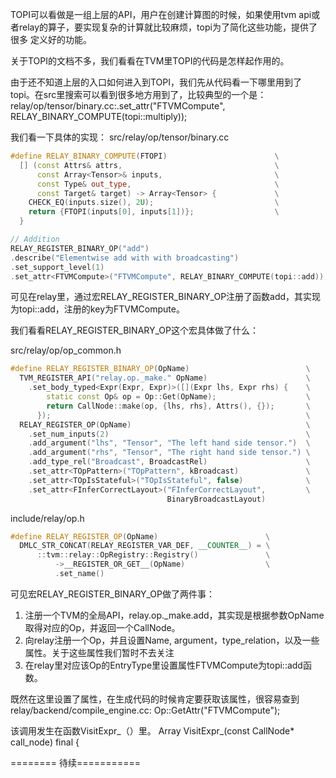 
TOPI可以看做是一组上层的API，用户在创建计算图的时候，如果使用tvm api或者relay的算子，要实现复杂的计算就比较麻烦，topi为了简化这些功能，提供了很多
定义好的功能。

关于TOPI的文档不多，我们看看在TVM里TOPI的代码是怎样起作用的。

由于还不知道上层的入口如何进入到TOPI，我们先从代码看一下哪里用到了topi。在src里搜索可以看到很多地方用到了，比较典型的一个是：
relay/op/tensor/binary.cc:.set_attr<FTVMCompute>("FTVMCompute", RELAY_BINARY_COMPUTE(topi::multiply));

我们看一下具体的实现：
src/relay/op/tensor/binary.cc
```c++
#define RELAY_BINARY_COMPUTE(FTOPI)                        \
  [] (const Attrs& attrs,                                  \
      const Array<Tensor>& inputs,                         \
      const Type& out_type,                                \
      const Target& target) -> Array<Tensor> {             \
    CHECK_EQ(inputs.size(), 2U);                           \
    return {FTOPI(inputs[0], inputs[1])};                  \
  }   

// Addition
RELAY_REGISTER_BINARY_OP("add")
.describe("Elementwise add with with broadcasting")
.set_support_level(1)
.set_attr<FTVMCompute>("FTVMCompute", RELAY_BINARY_COMPUTE(topi::add));
```
可见在relay里，通过宏RELAY_REGISTER_BINARY_OP注册了函数add，其实现为topi::add，注册的key为FTVMCompute。

我们看看RELAY_REGISTER_BINARY_OP这个宏具体做了什么：

src/relay/op/op_common.h
```c++
#define RELAY_REGISTER_BINARY_OP(OpName)                          \
  TVM_REGISTER_API("relay.op._make." OpName)                      \
    .set_body_typed<Expr(Expr, Expr)>([](Expr lhs, Expr rhs) {    \
        static const Op& op = Op::Get(OpName);                    \
        return CallNode::make(op, {lhs, rhs}, Attrs(), {});       \
      });                                                         \
  RELAY_REGISTER_OP(OpName)                                       \
    .set_num_inputs(2)                                            \
    .add_argument("lhs", "Tensor", "The left hand side tensor.")  \
    .add_argument("rhs", "Tensor", "The right hand side tensor.") \
    .add_type_rel("Broadcast", BroadcastRel)                      \
    .set_attr<TOpPattern>("TOpPattern", kBroadcast)               \
    .set_attr<TOpIsStateful>("TOpIsStateful", false)              \
    .set_attr<FInferCorrectLayout>("FInferCorrectLayout",         \
                                   BinaryBroadcastLayout)
```

include/relay/op.h
```c++
#define RELAY_REGISTER_OP(OpName)                        \
  DMLC_STR_CONCAT(RELAY_REGISTER_VAR_DEF, __COUNTER__) = \
      ::tvm::relay::OpRegistry::Registry()               \
          ->__REGISTER_OR_GET__(OpName)                  \
          .set_name()
```

可见宏RELAY_REGISTER_BINARY_OP做了两件事：
1. 注册一个TVM的全局API，relay.op._make.add，其实现是根据参数OpName取得对应的Op，并返回一个CallNode。
2. 向relay注册一个Op，并且设置Name, argument，type_relation，以及一些属性。关于这些属性我们暂时不去关注
3. 在relay里对应该Op的EntryType里设置属性FTVMCompute为topi::add函数。

既然在这里设置了属性，在生成代码的时候肯定要获取该属性，很容易查到
relay/backend/compile_engine.cc:        Op::GetAttr<FTVMCompute>("FTVMCompute");

该调用发生在函数VisitExpr_（）里。
Array<Tensor> VisitExpr_(const CallNode* call_node) final {
  
======== 待续===========
